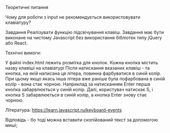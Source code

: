 Теоретичні питання

Чому для роботи з input не рекомендується використовувати клавіатуру?

Завдання
Реалізувати функцію підсвічування клавіш. Завдання має бути виконане на чистому Javascript без використання бібліотек типу jQuery або React.

Технічні вимоги:

У файлі index.html лежить розмітка для кнопок.
Кожна кнопка містить назву клавіші на клавіатурі
Після натискання вказаних клавіш - та кнопка, на якій написана ця літера, повинна фарбуватися в синій колір. При цьому якщо якась інша літера вже раніше була пофарбована в синій колір - вона стає чорною. Наприклад за натисканням Enter перша кнопка забарвлюється у синій колір. Далі, користувач натискає S, і кнопка S забарвлюється в синій колір, а кнопка Enter знову стає чорною.

Література:
https://learn.javascript.ru/keyboard-events

Відповідь - бо тоді можна вставити скопійований текст за допомогою миші;
